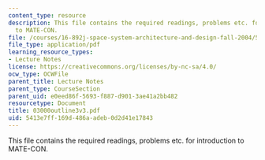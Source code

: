 ```yaml
---
content_type: resource
description: This file contains the required readings, problems etc. for introduction
  to MATE-CON.
file: /courses/16-892j-space-system-architecture-and-design-fall-2004/5413e7ff169d486aadeb0d2d41e17843_03000outline3v3.pdf
file_type: application/pdf
learning_resource_types:
- Lecture Notes
license: https://creativecommons.org/licenses/by-nc-sa/4.0/
ocw_type: OCWFile
parent_title: Lecture Notes
parent_type: CourseSection
parent_uid: e0eed86f-5693-f887-d901-3ae41a2bb482
resourcetype: Document
title: 03000outline3v3.pdf
uid: 5413e7ff-169d-486a-adeb-0d2d41e17843
---
```

This file contains the required readings, problems etc. for introduction to MATE-CON.